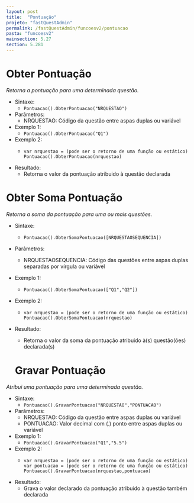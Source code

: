```yaml
---
layout: post
title:  "Pontuação"
projeto: "fastQuestAdmin"
permalink: /fastQuestAdmin/funcoesv2/pontuacao
pasta: "funcoesv2"
mainsection: 5.27
section: 5.281
---
```


# Obter Pontuação
*Retorna a pontuação para uma determinada questão.*

- Sintaxe:
  - `Pontuacao().ObterPontuacao("NRQUESTAO")`
- Parâmetros:
  - NRQUESTAO: Código da questão entre aspas duplas ou variável
- Exemplo 1:
  - `Pontuacao().ObterPontuacao("Q1")`
- Exemplo 2:
  - <pre>
    <code>var nrquestao = (pode ser o retorno de uma função ou estático)
    Pontuacao().ObterPontuacao(nrquestao)</code>
    </pre>
- Resultado:
  - Retorna o valor da pontuação atribuido à questão declarada

# Obter Soma Pontuação
*Retorna a soma da pontuação para uma ou mais questões.*

- Sintaxe:
  - `Pontuacao().ObterSomaPontuacao([NRQUESTAOSEQUENCIA])`
- Parâmetros:
  - NRQUESTAOSEQUENCIA: Código das questões entre aspas duplas separadas por vírgula ou variável
- Exemplo 1:
  - `Pontuacao().ObterSomaPontuacao(["Q1","Q2"])`
- Exemplo 2:
  - <pre>
    <code>var nrquestao = (pode ser o retorno de uma função ou estático)
    Pontuacao().ObterSomaPontuacao(nrquestao)</code>
    </pre>
- Resultado:
  - Retorna o valor da soma da pontuação atribuido à(s) questão(ões) declarada(s)
  
  # Gravar Pontuação
*Atribui uma pontuação para uma determinada questão.*

- Sintaxe:
  - `Pontuacao().GravarPontuacao("NRQUESTAO","PONTUACAO")`
- Parâmetros:
  - NRQUESTAO: Código da questão entre aspas duplas ou variável
  - PONTUACAO: Valor decimal com (.) ponto entre aspas duplas ou variável
- Exemplo 1:
  - `Pontuacao().GravarPontuacao("Q1","5.5")`
- Exemplo 2:
  - <pre>
    <code>var nrquestao = (pode ser o retorno de uma função ou estático)
    var pontuacao = (pode ser o retorno de uma função ou estático)
    Pontuacao().GravarPontuacao(nrquestao,pontuacao)</code>
    </pre>
- Resultado:
  - Grava o valor declarado da pontuação atribuido à questão também declarada

